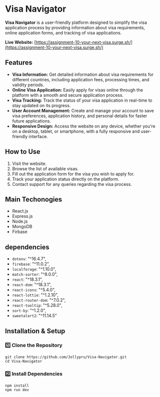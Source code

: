 # Visa Navigator

**Visa Navigator** is a user-friendly platform designed to simplify the visa application process by providing information about visa requirements, online application forms, and tracking of visa applications. 

**Live Website:** [https://assignment-10-your-next-visa.surge.sh/](https://assignment-10-your-next-visa.surge.sh/)

## Features

- **Visa Information:** Get detailed information about visa requirements for different countries, including application fees, processing times, and validity periods.
- **Online Visa Application:** Easily apply for visas online through the platform with a smooth and secure application process.
- **Visa Tracking:** Track the status of your visa application in real-time to stay updated on its progress.
- **User Account Management:** Create and manage your account to save visa preferences, application history, and personal details for faster future applications.
- **Responsive Design:** Access the website on any device, whether you're on a desktop, tablet, or smartphone, with a fully responsive and user-friendly interface.

## How to Use
1. Visit the website.
2. Browse the list of available visas.
3. Fill out the application form for the visa you wish to apply for.
4. Track your application status directly on the platform.
5. Contact support for any queries regarding the visa process.

## Main Techonogies
- React.js
- Express.js
- Node.js
- MongoDB
- Firbase

## dependencies
   - `dotenv`: "^16.4.7",
   - `firebase`: "^11.0.2",
   - `localforage`: "^1.10.0",
   - `match-sorter`: "^8.0.0",
   - `react`: "^18.3.1",
   - `react-dom`: "^18.3.1",
   - `react-icons`: "^5.4.0",
   - `react-lottie`: "^1.2.10",
   - `react-router-dom`: "^7.0.2",
   - `react-tooltip`: "^5.28.0",
   - `sort-by`: "^1.2.0",
   - `sweetalert2`: "^11.14.5"

## Installation & Setup
### 1️⃣ Clone the Repository
```
git clone https://github.com/Jollypru/Visa-Navigator.git
cd Visa-Navigator
```

### 2️⃣ Install Dependencies
```
npm install
npm run dev
```
